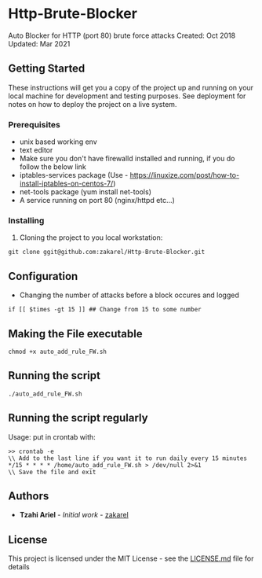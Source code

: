 # Http-Brute-Blocker 

Auto Blocker for HTTP (port 80) brute force attacks
Created: Oct 2018
Updated: Mar 2021

## Getting Started

These instructions will get you a copy of the project up and running on your local machine for development and testing purposes. See deployment for notes on how to deploy the project on a live system.

### Prerequisites

- unix based working env
- text editor
- Make sure you don't have firewalld installed and running, if you do follow the below link
- iptables-services package (Use - https://linuxize.com/post/how-to-install-iptables-on-centos-7/)
- net-tools package (yum install net-tools)
- A service running on port 80 (nginx/httpd etc...)


### Installing

1. Cloning the project to you local workstation:

```
git clone ggit@github.com:zakarel/Http-Brute-Blocker.git
```

## Configuration

- Changing the number of attacks before a block occures and logged
```
if [[ $times -gt 15 ]] ## Change from 15 to some number
```

## Making the File executable

```
chmod +x auto_add_rule_FW.sh
```
## Running the script

```
./auto_add_rule_FW.sh
```

## Running the script regularly

Usage: put in crontab with:

```
>> crontab -e
\\ Add to the last line if you want it to run daily every 15 minutes
*/15 * * * * /home/auto_add_rule_FW.sh > /dev/null 2>&1
\\ Save the file and exit
```
## Authors

* **Tzahi Ariel** - *Initial work* - [zakarel](https://github.com/zakarel)

## License

This project is licensed under the MIT License - see the [LICENSE.md](LICENSE.md) file for details
